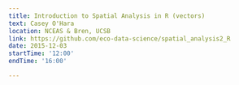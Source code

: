 ```yaml
---
title: Introduction to Spatial Analysis in R (vectors)
text: Casey O'Hara
location: NCEAS & Bren, UCSB
link: https://github.com/eco-data-science/spatial_analysis2_R
date: 2015-12-03
startTime: '12:00'
endTime: '16:00'

---
```

